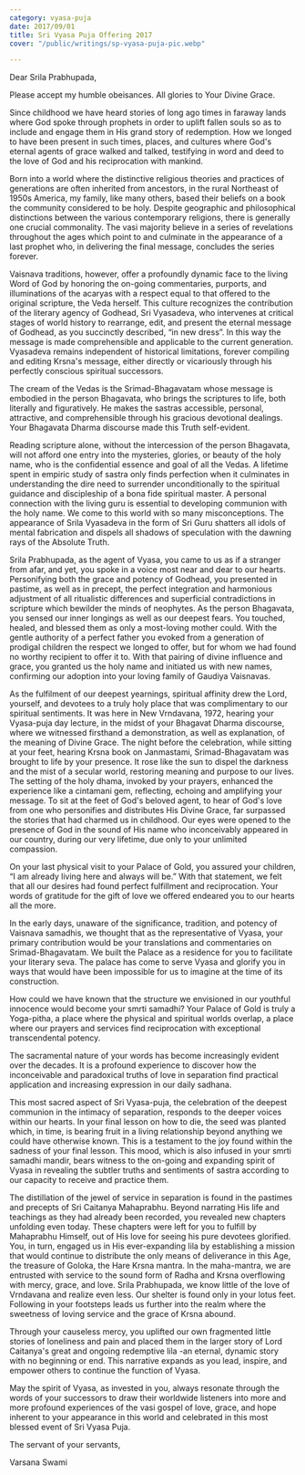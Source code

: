 ```yaml
---
category: vyasa-puja
date: 2017/09/01
title: Sri Vyasa Puja Offering 2017
cover: "/public/writings/sp-vyasa-puja-pic.webp"

---
```

Dear Srila Prabhupada,

Please accept my humble obeisances. All glories to Your Divine Grace.

Since childhood we have heard stories of long ago times in faraway lands where God spoke through prophets in order to uplift fallen souls so as to include and engage them in His grand story of redemption. How we longed to have been present in such times, places, and cultures where God's eternal agents of grace walked and talked, testifying in word and deed to the love of God and his reciprocation with mankind.

Born into a world where the distinctive religious theories and practices of generations are often inherited from ancestors, in the rural Northeast of 1950s America, my family, like many others, based their beliefs on a book the community considered to be holy. Despite geographic and philosophical distinctions between the various contemporary religions, there is generally one crucial commonality. The vasi majority believe in a series of revelations throughout the ages which point to and culminate in the appearance of a last prophet who, in delivering the final message, concludes the series forever.

Vaisnava traditions, however, offer a profoundly dynamic face to the living Word of God by honoring the on-going commentaries, purports, and illuminations of the acaryas with a respect equal to that offered to the original scripture, the Veda herself. This culture recognizes the contribution of the literary agency of Godhead, Sri Vyasadeva, who intervenes at critical stages of world history to rearrange, edit, and present the eternal message of Godhead, as you succinctly described, “in new dress”. In this way the message is made comprehensible and applicable to the current generation. Vyasadeva remains independent of historical limitations, forever compiling and editing Krsna's message, either directly or vicariously through his perfectly conscious spiritual successors.

The cream of the Vedas is the Srimad-Bhagavatam whose message is embodied in the person Bhagavata, who brings the scriptures to life, both literally and figuratively. He makes the sastras accessible, personal, attractive, and comprehensible through his gracious devotional dealings. Your Bhagavata Dharma discourse made this Truth self-evident.

Reading scripture alone, without the intercession of the person Bhagavata, will not afford one entry into the mysteries, glories, or beauty of the holy name, who is the confidential essence and goal of all the Vedas. A lifetime spent in empiric study of sastra only finds perfection when it culminates in understanding the dire need to surrender unconditionally to the spiritual guidance and discipleship of a bona fide spiritual master. A personal connection with the living guru is essential to developing communion with the holy name. We come to this world with so many misconceptions. The appearance of Srila Vyasadeva in the form of Sri Guru shatters all idols of mental fabrication and dispels all shadows of speculation with the dawning rays of the Absolute Truth.

Srila Prabhupada, as the agent of Vyasa, you came to us as if a stranger from afar, and yet, you spoke in a voice most near and dear to our hearts. Personifying both the grace and potency of Godhead, you presented in pastime, as well as in precept, the perfect integration and harmonious adjustment of all ritualistic differences and superficial contradictions in scripture which bewilder the minds of neophytes. As the person Bhagavata, you sensed our inner longings as well as our deepest fears. You touched, healed, and blessed them as only a most-loving mother could. With the gentle authority of a perfect father you evoked from a generation of prodigal children the respect we longed to offer, but for whom we had found no worthy recipient to offer it to. With that pairing of divine influence and grace, you granted us the holy name and initiated us with new names, confirming our adoption into your loving family of Gaudiya Vaisnavas.

As the fulfilment of our deepest yearnings, spiritual affinity drew the Lord, yourself, and devotees to a truly holy place that was complimentary to our spiritual sentiments. It was here in New Vrndavana, 1972, hearing your Vyasa-puja day lecture, in the midst of your Bhagavat Dharma discourse, where we witnessed firsthand a demonstration, as well as explanation, of the meaning of Divine Grace. The night before the celebration, while sitting at your feet, hearing Krsna book on Janmastami, Srimad-Bhagavatam was brought to life by your presence. It rose like the sun to dispel the darkness and the mist of a secular world, restoring meaning and purpose to our lives. The setting of the holy dhama, invoked by your prayers, enhanced the experience like a cintamani gem, reflecting, echoing and amplifying your message. To sit at the feet of God's beloved agent, to hear of God's love from one who personifies and distributes His Divine Grace, far surpassed the stories that had charmed us in childhood. Our eyes were opened to the presence of God in the sound of His name who inconceivably appeared in our country, during our very lifetime, due only to your unlimited compassion.

On your last physical visit to your Palace of Gold, you assured your children, “I am already living here and always will be.” With that statement, we felt that all our desires had found perfect fulfillment and reciprocation. Your words of gratitude for the gift of love we offered endeared you to our hearts all the more.

In the early days, unaware of the significance, tradition, and potency of Vaisnava samadhis, we thought that as the representative of Vyasa, your primary contribution would be your translations and commentaries on Srimad-Bhagavatam. We built the Palace as a residence for you to facilitate your literary seva. The palace has come to serve Vyasa and glorify you in ways that would have been impossible for us to imagine at the time of its construction.

How could we have known that the structure we envisioned in our youthful innocence would become your smrti samadhi? Your Palace of Gold is truly a Yoga-pitha, a place where the physical and spiritual worlds overlap, a place where our prayers and services find reciprocation with exceptional transcendental potency.

The sacramental nature of your words has become increasingly evident over the decades. It is a profound experience to discover how the inconceivable and paradoxical truths of love in separation find practical application and increasing expression in our daily sadhana.

This most sacred aspect of Sri Vyasa-puja, the celebration of the deepest communion in the intimacy of separation, responds to the deeper voices within our hearts. In your final lesson on how to die, the seed was planted which, in time, is bearing fruit in a living relationship beyond anything we could have otherwise known. This is a testament to the joy found within the sadness of your final lesson. This mood, which is also infused in your smrti samadhi mandir, bears witness to the on-going and expanding spirit of Vyasa in revealing the subtler truths and sentiments of sastra according to our capacity to receive and practice them.

The distillation of the jewel of service in separation is found in the pastimes and precepts of Sri Caitanya Mahaprabhu. Beyond narrating His life and teachings as they had already been recorded, you revealed new chapters unfolding even today. These chapters were left for you to fulfill by Mahaprabhu Himself, out of His love for seeing his pure devotees glorified. You, in turn, engaged us in His ever-expanding lila by establishing a mission that would continue to distribute the only means of deliverance in this Age, the treasure of Goloka, the Hare Krsna mantra. In the maha-mantra, we are entrusted with service to the sound form of Radha and Krsna overflowing with mercy, grace, and love. Srila Prabhupada, we know little of the love of Vrndavana and realize even less. Our shelter is found only in your lotus feet. Following in your footsteps leads us further into the realm where the sweetness of loving service and the grace of Krsna abound.

Through your causeless mercy, you uplifted our own fragmented little stories of loneliness and pain and placed them in the larger story of Lord Caitanya's great and ongoing redemptive lila -an eternal, dynamic story with no beginning or end. This narrative expands as you lead, inspire, and empower others to continue the function of Vyasa.

May the spirit of Vyasa, as invested in you, always resonate through the words of your successors to draw their worldwide listeners into more and more profound experiences of the vasi gospel of love, grace, and hope inherent to your appearance in this world and celebrated in this most blessed event of Sri Vyasa Puja.

The servant of your servants,

Varsana Swami